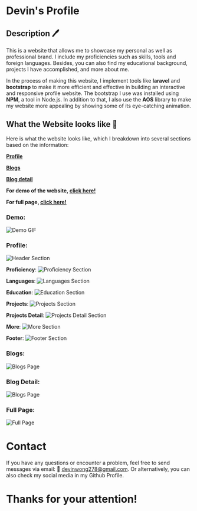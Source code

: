 # Devin's Profile

## Description 🖊️

This is a website that allows me to showcase my personal as well as professional brand. I include my proficiencies such as skills, tools and foreign languages. Besides, you can also find my educational background, projects I have accomplished, and more about me.

In the process of making this website, I implement tools like **laravel** and **bootstrap** to make it more efficient and effective in building an interactive and responsive profile website. The bootstrap I use was installed using **NPM**, a tool in Node.js. In addition to that, I also use the **AOS** library to make my website more appealing by showing some of its eye-catching animation.

## What the Website looks like 🔎

Here is what the website looks like, which I breakdown into several sections based on the information:

**[Profile](#profile)**

**[Blogs](#blogs)**

**[Blog detail](#blog-detail)**

**For demo of the website, [click here!](#demo)**

**For full page, [click here!](#full-page)**

### Demo:
![Demo GIF](https://github.com/devindevin278/My_Profile/blob/main/documentation/demo.gif)

### Profile:
![Header Section](https://github.com/devinwong278/My_Profile/blob/main/documentation/1.%20header.png)

**Proficiency**:
![Proficiency Section](https://github.com/devinwong278/My_Profile/blob/main/documentation/2.%20Proficiency.png)

**Languages**:
![Languages Section](https://github.com/devinwong278/My_Profile/blob/main/documentation/3.%20Language.png)

**Education**:
![Education Section](https://github.com/devinwong278/My_Profile/blob/main/documentation/4.%20Education.png)

**Projects**:
![Projects Section](https://github.com/devinwong278/My_Profile/blob/main/documentation/5.%20Projects.png)

**Projects Detail**:
![Projects Detail Section](https://github.com/devinwong278/My_Profile/blob/main/documentation/6.%20Projects_detail.png)

**More**:
![More Section](https://github.com/devinwong278/My_Profile/blob/main/documentation/7.%20More.png)

**Footer**:
![Footer Section](https://github.com/devinwong278/My_Profile/blob/main/documentation/10.%20Footer.png)

### Blogs:
![Blogs Page](https://github.com/devinwong278/My_Profile/blob/main/documentation/8.%20Blogs.png)

### Blog Detail:
![Blogs Page](https://github.com/devinwong278/My_Profile/blob/main/documentation/9.%20Blog_detail.png)

### Full Page:
![Full Page](https://github.com/devinwong278/My_Profile/blob/main/documentation/full%20page.png)

# Contact
If you have any questions or encounter a problem, feel free to send messages via email:
📧 devinwong278@gmail.com. 
Or alternatively, you can also check my social media in my Github Profile.

# Thanks for your attention!
